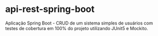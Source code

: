 # api-rest-spring-boot

 Aplicação Spring Boot - CRUD de um sistema simples de usuários com testes de cobertura em 100% do projeto utilizando JUnit5 e Mockito.
